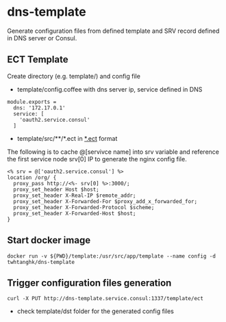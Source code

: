 # dns-template
Generate configuration files from defined template and SRV record defined in DNS server or Consul.

## ECT Template
Create directory (e.g. template/) and config file

* template/config.coffee with dns server ip, service defined in DNS
```
module.exports =
  dns: '172.17.0.1'
  service: [
    'oauth2.service.consul'
  ]
```

* template/src/**/*.ect in [*.ect](http://ectjs.com) format

The following is to cache @[servivce name] into srv variable and reference the first service node srv[0] IP to generate the nginx config file.
```
<% srv = @['oauth2.service.consul'] %>
location /org/ {
  proxy_pass http://<%- srv[0] %>:3000/;
  proxy_set_header Host $host;
  proxy_set_header X-Real-IP $remote_addr;
  proxy_set_header X-Forwarded-For $proxy_add_x_forwarded_for;
  proxy_set_header X-Forwarded-Protocol $scheme;
  proxy_set_header X-Forwarded-Host $host;
}
```

## Start docker image
```
docker run -v ${PWD}/template:/usr/src/app/template --name config -d twhtanghk/dns-template
```

## Trigger configuration files generation
```
curl -X PUT http://dns-template.service.consul:1337/template/ect
```

* check template/dst folder for the generated config files
